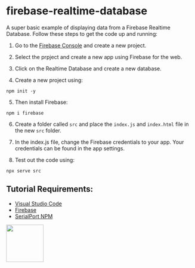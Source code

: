 # firebase-realtime-database

A super basic example of displaying data from a Firebase Realtime Database. Follow these steps to get the code up and running:

1. Go to the [Firebase Console](https://console.firebase.google.com/) and create a new project. 

2. Select the prpject and create a new app using Firebase for the web.

3. Click on the Realtime Database and create a new database. 

4. Create a new project using:

```
npm init -y
```

5. Then install Firebase:

```
npm i firebase
```

6. Create a folder called ```src``` and place the ```index.js``` and ```index.html``` file in the new ```src``` folder. 

8. In the index.js file, change the Firebase credentials to your app. Your credentials can be found in the app settings. 

9. Test out the code using:

```
npx serve src
```

## Tutorial Requirements:

* [Visual Studio Code](https://code.visualstudio.com/)
* [Firebase](https://console.firebase.google.com/) 
* [SerialPort NPM](https://www.npmjs.com/package/serialport)

<a href="https://codeadam.ca">
<img src="https://codeadam.ca/images/code-block.png" width="100">
</a>
